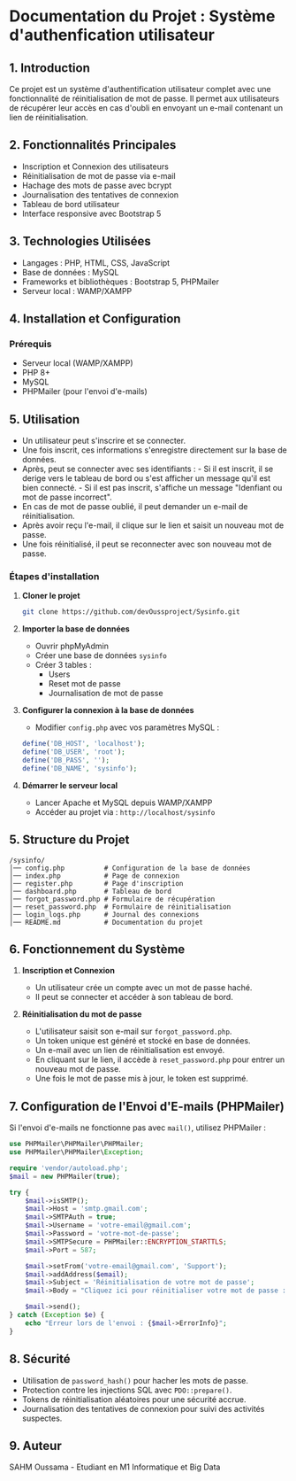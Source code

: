 # Documentation du Projet : Système d'authenfication utilisateur

## 1. Introduction
Ce projet est un système d'authentification utilisateur complet avec une fonctionnalité de réinitialisation de mot de passe. Il permet aux utilisateurs de récupérer leur accès en cas d'oubli en envoyant un e-mail contenant un lien de réinitialisation.

## 2. Fonctionnalités Principales
- Inscription et Connexion des utilisateurs
- Réinitialisation de mot de passe via e-mail
- Hachage des mots de passe avec bcrypt
- Journalisation des tentatives de connexion
- Tableau de bord utilisateur
- Interface responsive avec Bootstrap 5

## 3. Technologies Utilisées
- Langages : PHP, HTML, CSS, JavaScript
- Base de données : MySQL
- Frameworks et bibliothèques : Bootstrap 5, PHPMailer
- Serveur local : WAMP/XAMPP

## 4. Installation et Configuration
### Prérequis
- Serveur local (WAMP/XAMPP)
- PHP 8+
- MySQL
- PHPMailer (pour l'envoi d'e-mails)

## 5. Utilisation
- Un utilisateur peut s'inscrire et se connecter.
- Une fois inscrit, ces informations s'enregistre directement sur la base de données.
- Après, peut se connecter avec ses identifiants : 
        - Si il est inscrit, il se derige vers le tableau de bord ou s'est afficher un message qu'il est bien connecté.
        - Si il est pas inscrit, s'affiche un message "Idenfiant ou mot de passe incorrect".
- En cas de mot de passe oublié, il peut demander un e-mail de réinitialisation.
- Après avoir reçu l'e-mail, il clique sur le lien et saisit un nouveau mot de passe.
- Une fois réinitialisé, il peut se reconnecter avec son nouveau mot de passe.

### Étapes d'installation
1. **Cloner le projet**
   ```sh
   git clone https://github.com/devOussproject/Sysinfo.git
   ```
2. **Importer la base de données**
   - Ouvrir phpMyAdmin
   - Créer une base de données `sysinfo`
   - Créer 3 tables :
        - Users
        - Reset mot de passe
        - Journalisation de mot de passe

3. **Configurer la connexion à la base de données**
   - Modifier `config.php` avec vos paramètres MySQL :
   ```php
   define('DB_HOST', 'localhost');
   define('DB_USER', 'root');
   define('DB_PASS', '');
   define('DB_NAME', 'sysinfo');
   ```

4. **Démarrer le serveur local**
   - Lancer Apache et MySQL depuis WAMP/XAMPP
   - Accéder au projet via : `http://localhost/sysinfo`

## 5. Structure du Projet
```
/sysinfo/
│── config.php          # Configuration de la base de données
│── index.php           # Page de connexion
│── register.php        # Page d'inscription
│── dashboard.php       # Tableau de bord
│── forgot_password.php # Formulaire de récupération
│── reset_password.php  # Formulaire de réinitialisation
│── login_logs.php      # Journal des connexions
│── README.md           # Documentation du projet

```

## 6. Fonctionnement du Système
1. **Inscription et Connexion**
   - Un utilisateur crée un compte avec un mot de passe haché.
   - Il peut se connecter et accéder à son tableau de bord.

2. **Réinitialisation du mot de passe**
   - L'utilisateur saisit son e-mail sur `forgot_password.php`.
   - Un token unique est généré et stocké en base de données.
   - Un e-mail avec un lien de réinitialisation est envoyé.
   - En cliquant sur le lien, il accède à `reset_password.php` pour entrer un nouveau mot de passe.
   - Une fois le mot de passe mis à jour, le token est supprimé.

## 7. Configuration de l'Envoi d'E-mails (PHPMailer)
Si l'envoi d'e-mails ne fonctionne pas avec `mail()`, utilisez PHPMailer :
```php
use PHPMailer\PHPMailer\PHPMailer;
use PHPMailer\PHPMailer\Exception;

require 'vendor/autoload.php';
$mail = new PHPMailer(true);

try {
    $mail->isSMTP();
    $mail->Host = 'smtp.gmail.com';
    $mail->SMTPAuth = true;
    $mail->Username = 'votre-email@gmail.com';
    $mail->Password = 'votre-mot-de-passe';
    $mail->SMTPSecure = PHPMailer::ENCRYPTION_STARTTLS;
    $mail->Port = 587;

    $mail->setFrom('votre-email@gmail.com', 'Support');
    $mail->addAddress($email);
    $mail->Subject = 'Réinitialisation de votre mot de passe';
    $mail->Body = "Cliquez ici pour réinitialiser votre mot de passe : http://localhost/sysinfo/reset_password.php?token=$token";

    $mail->send();
} catch (Exception $e) {
    echo "Erreur lors de l'envoi : {$mail->ErrorInfo}";
}
```

## 8. Sécurité
- Utilisation de `password_hash()` pour hacher les mots de passe.
- Protection contre les injections SQL avec `PDO::prepare()`.
- Tokens de réinitialisation aléatoires pour une sécurité accrue.
- Journalisation des tentatives de connexion pour suivi des activités suspectes.

## 9. Auteur
SAHM Oussama - Etudiant en M1 Informatique et Big Data
